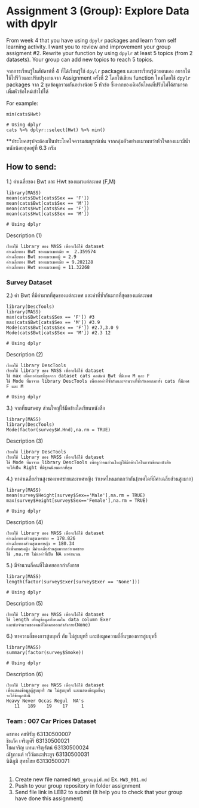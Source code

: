 # Assignment 3 (Group): Explore Data with dpylr

From week 4 that you have using `dpylr` packages and learn from self learning activity. I want you to review and improvement your group assigment #2. Rewrite your function by using `dpylr` at least 5 topics (from 2 datasets). Your group can add new topics to reach 5 topics.

จากการเรียนรู้ในสัปดาห์ที่ 4 ที่ได้เรียนรู้ใช้ `dpylr` packages และการเรียนรู้ด้วยตนเอง อยากให้ใช้ไปรีวิวและปรับปรุงงานจาก Assignment ครั้งที่ 2 โดยให้เขียน function ใหม่โดยใช้ `dpylr` packages จาก 2 ชุดข้อมูลรวมกันอย่างน้อย 5 หัวข้อ ซึ่งหากของเดิมอันไหนที่ปรับไม่ได้สามารถเพิ่มหัวข้อใหม่เข้าไปได้

For example:

```
min(cats$Hwt)

# Using dplyr
cats %>% dplyr::select(Hwt) %>% min()
```

\*\*ประโยคสรุปจะต้องเป็นประโยคใจความสมบูรณ์เช่น จากกลุ่มตัวอย่างแมวพบว่าหัวใจของแมวมีน้ำหนักน้อยสุดอยู่ที่ 6.3 กรัม

## How to send:
1.) ค่าเฉลี่ยของ Bwt และ Hwt ของแมวแต่ละเพศ (F,M)
```{R}
library(MASS)
mean(cats$Bwt[cats$Sex == 'F']) 
mean(cats$Bwt[cats$Sex == 'M'])
mean(cats$Hwt[cats$Sex == 'F']) 
mean(cats$Hwt[cats$Sex == 'M'])
```
```{R}
# Using dplyr
```
Description (1)
```
เรียกใช้ library ของ MASS เพื่อจะได้ใช้ dataset
ค่าเฉลี่ยของ Bwt ของแมวเพศเมีย =  2.359574
ค่าเฉลี่ยของ Bwt ของแมวเพศผู้ = 2.9
ค่าเฉลี่ยของ Hwt ของแมวเพศเมีย = 9.202128
ค่าเฉลี่ยของ Hwt ของแมวเพศผู้ = 11.32268
```
### Survey Dataset 
2.) ค่า Bwt ที่มีค่ามากที่สุดของแต่ละเพศ และค่าที่ซ้ำกันมากที่สุดของแต่ละเพศ
```{R}
library(DescTools) 
library(MASS)
max(cats$Bwt[cats$Sex == 'F']) #3
max(cats$Bwt[cats$Sex == 'M']) #3.9
Mode(cats$Bwt[cats$Sex == 'F']) #2.7,3.0 9
Mode(cats$Bwt[cats$Sex == 'M']) #2.3 12
```
```{R}
# Using dplyr
```
Description (2)
```
เรียกใช้ library DescTools
เรียกใช้ library ของ MASS เพื่อจะได้ใช้ dataset
ใช้ max เพื่อหาค่ามาที่สุดจาก dataset cats คอลัมน์ Bwt ที่มีเพศ M และ F
ใช้ Mode ที่มาจาก library DescTools เพื่อเอาค่าที่ซ้ำกันและจำนวนที่ซ้ำกันออกมาทั้ง cats ที่มีเพศ F และ M 
```
```{R}
# Using dplyr
```
3.) จากที่survey ส่วนใหญ่ใช้มือข้างใดเขียนหนังสือ
```{R}
library(MASS)
library(DescTools) 
Mode(factor(survey$W.Hnd),na.rm = TRUE) 
```

Description (3)
```
เรียกใช้ library DescTools
เรียกใช้ library ของ MASS เพื่อจะได้ใช้ dataset
ใช้ Mode ที่มาจาก library DescTools เพื่อดูว่าคนส่วนใหญ่ใช้มือข้างใดในการเขียนหนังสือ 
จะได้เป็น Right ที่มีฐานนิยมมากที่สุด
```
4.) หาค่าเฉลี่ยส่วนสูงของเพศชายและเพศหญิง ว่าเพศไหนมากกว่ากัน(เพศใดที่มีค่าเฉลี่ยส่วนสูงมาก)
```{R}
library(MASS)
mean(survey$Height[survey$Sex=='Male'],na.rm = TRUE)   
max(survey$Height[survey$Sex=='Female'],na.rm = TRUE)  
```
```{R}
# Using dplyr
```
Description (4)
```
เรียกใช้ library ของ MASS เพื่อจะได้ใช้ dataset
ค่าเฉลี่ยของส่วนสูงเพศชาย = 178.826
ค่าเฉลี่ยของส่วนสูงเพศหญิง = 180.34
ดังนั้นเพศผญิง มีค่าเฉลี่ยส่วนสูงมากกว่าเพศชาย
ใช้ ,na.rm ไม่นำค่าที่เป็น NA มาคำนวณ
```
5.) มีจำนวนกี่คนที่ไม่เคยออกกำลังกาย
```{R}
library(MASS)
length(factor(survey$Exer[survey$Exer == 'None']))
```
```{R}
# Using dplyr
```
Description (5)
```
เรียกใช้ library ของ MASS เพื่อจะได้ใช้ dataset
ใช้ length เพื่อดูข้อมูลทั้งหมดใน data column Exer
และนับจำนวนของคนที่ไม่เคยออกกำลังกาย(None)
```
6.) หาความถี่ของการสูบบุหรี่ กับ ไม่สูบบุหรี่ และข้อมูลความถี่อื่นๆของการสูบบุหรี่
```{R}
library(MASS)
summary(factor(survey$Smoke)) 
```
```{R}
# Using dplyr
```
Description (6)
```
เรียกใช้ library ของ MASS เพื่อจะได้ใช้ dataset
เพื่อแสดงข้อมูลผู้สูบบุหรี่ กับ ไม่สูบบุหรี่ และแสดงข้อมูลอื่นๆ
จะได้ข้อมูลดังนี้
Heavy Never Occas Regul  NA's 
   11   189    19    17     1 
```


### Team : 007 Car Prices Dataset
คชทอง คชหิรัญ           63130500007  <br/>
ชินภัค เจริญศิริ            63130500021  <br/>
โชคเจริญ แทนเจริญรัตน์     63130500024 <br/>
ณัฐกานต์ ทวีวัฒนะประยูร     63130500031 <br/>
นิติภูมิ สุทธไชย            63130500071 <br/>
 <br/>


1. Create new file named `HW3_groupid.md` Ex. `HW3_001.md`
2. Push to your group repository in folder assignment
3. Send file link in LEB2 to submit (It help you to check that your group have done this assignment)
